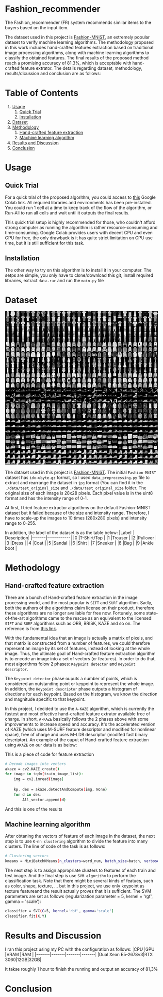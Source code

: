 # Fashion_recommender
The Fashion_recommender (FR) system recommends similar items to the buyers based on the input item.

The dataset used in this project is [Fashion-MNIST](https://github.com/zalandoresearch/fashion-mnist), an extremely popular dataset to verify machine learning algorithms. The methodology proposed in this work includes hand-crafted features extraction based on traditional image processing algorithms, along with machine learning algorithms to classify the obtained features. The final results of the proposed method reach a promising accuracy of 81.3%, which is acceptable with hand-crafted feature extrator. The details regarding dataset, methodology, results/dicussion and conclusion are as follows:

# Table of Contents
1. [Usage](#para1)
    1. [Quick Trial](#sub1.1)
    2. [Installation](#sub1.2)
3. [Dataset](#para2)
4. [Methodology](#para3)
    1. [Hand-crafted feature extraction](#sub2.1)
    2. [Machine learning algorithm](#sub2.2)
5. [Results and Discussion](#para4)
6. [Conclusion](#para5)

# Usage <a name="para1"></a>
## Quick Trial <a name="sub1.1"></a>

For a quick trial of the proposed algorithm, you could access to [this](https://colab.research.google.com/drive/1XfNOKrnBJGANySVfm6XVybkOMG7aW6cr?authuser=1#scrollTo=gzTlv1ZTKYPW) Google Colab link. All required libraries and environments has been pre-installed. You could run 1 cell at a time to keep track of the flow of the algorithm, or Run-All to run all cells and wait until it outputs the final results.

This quick trial setup is highly recommended for those, who couldn't afford strong computer as running the algorithm is rather resource-consuming and time-consuming. Google Colab provides users with decent CPU and even GPU for free, the only drawback is it has quite strict limitation on GPU use time, but it is still sufficient for this task. 

## Installation <a name="sub1.2"></a>

The other way to try on this algorithm is to install it in your computer. The setps are simple, you only have to clone/download this git, install required libraries, extract `data.rar` and run the `main.py` file

# Dataset <a name="para2"></a>

[<img src="git_Img/fashion-mnist-sprite.png"/>](git_img/fashion-mnist-sprite.png)

The dataset used in this project is [Fashion-MNIST](https://github.com/zalandoresearch/fashion-mnist). The initial `Fashion-MNIST` dataset has `idx-ubyte.gz` format, so I used `data_preprocessing.py` file to extract and rearrange the dataset in `jpg` format (You can find it in the `./data/test_original_size` and `./data/test_original_size` folder. The original size of each image is 28x28 pixels. Each pixel value is in the uint8 format and has the intensity range of 0-1.

At first, I tried feature extractor algorithms on the default Fashion-MNIST dataset but it failed because of the size and intensity range. Therefore, I have to scale-up the images to 10 times (280x280 pixels) and intensity range to 0-255.

In addition, the label of the dataset is as the table below:
|Label  | Description|
|-------|------------|
|0      |T-Shirt/Top |
|1      |Trouser     |
|2      |Pullover    |
|3      |Dress       |
|4      |Coat        |
|5      |Sandal      |
|6      |Shirt       |
|7      |Sneaker     |
|8      |Bag         |
|9      |Ankle boot  |

# Methodology <a name="para2"></a>
## Hand-crafted feature extraction <a name="sub2.1"></a>

There are a bunch of Hand-crafted feature extraction in the image processing world, and the most popular is `SIFT` and `SURF` algorithm. Sadly, both the authors of the algorithms claim license on their product, therefore these algorithms are no longer available for free now. Fortunely, some state-of-the-art algorithms came to the rescue as an equivalent to the licensed `SIFT` and `SURF` algorithms such as ORB, BRISK, KAZE and so on. The reference is from [this link](https://dsp.stackexchange.com/questions/1288/what-are-some-free-alternatives-to-sift-surf-that-can-be-used-in-commercial-app#:~:text=BRISK%20(includes%20a%20descriptor),descriptor%20(modified%20fast%20binary%20descriptor)). 

With the fundamental idea that an image is actually a matrix of pixels, and that matrix is constructed from a number of features, we could therefore represent an image by its set of features, instead of looking at the whole image. Thus, the ultimate goal of Hand-crafted feature extraction algorithm is to encode an image into a set of vectors (or features). In order to do that, most algorithms folow 2 phases: `Keypoint detector` and `Keypoint descriptor`. 

The `Keypoint detector` phase ouputs a number of points, which is considered an outstanding point or keypoint to represent the whole image. In addition, the `Keypoint descriptor` phase outputs a histogram of directions for each keypoint. Based on the histogram, we know the direction and magnitude specific to that keypoint.

In this project, I decided to use the `A-KAZE` algorithm, which is currently the fastest and most effective hand-crafted feature extrator available free of charge. In short, `A-KAZE` basically follows the 2 phases above with some improvements to increase speed and accuracy. It's the accelerated version of KAZE (which uses M-SURF feature descriptor and modified for nonlinear space), free of charge and uses M-LDB descriptor (modifed fast binary descriptor). An example of the ouput of Hand-crafted feature extraction using `AKAZE` on our data is as below:

This is a piece of code for feature extraction
```bash
# Decode images into vectors
akaze = cv2.KAZE_create()
for image in tqdm(train_image_list):
    img = cv2.imread(image)
    
    kp, des = akaze.detectAndCompute(img, None)
    for d in des:
        All_vector.append(d)
```

And this is one of the results

## Machine learning algorithm <a name="sub2.2"></a>

After obtaning the vectors of feature of each image in the dataset, the next step is to use `K-nn clustering` algorithm to divide the feature into many clusters. The line of code of the task is as follows:

```bash
# Clustering vectors 
kmeans = MiniBatchKMeans(n_clusters=word_num, batch_size=batch, verbose=0).fit(All_vector)
```
The next step is to assign appropriate clusters to features of each train and test image. And the final step is use `SVM algorithm` to perform the classification task. Note that there might be several kinds of featues, such as color, shape, texture, ... but in this project, we use only keypoint as texture featureand the result actually proves that it is sufficient. The SVM parameters are set as follows (regularization parameter = 5, kernel = 'rgf', gamma = 'scale'):

```bash
classifier = SVC(C=5, kernel='rbf', gamma='scale')
classifier.fit(X,Y)
```

# Results and Discussion <a name="para4"></a>

I ran this project using my PC with the configuration as follows:
|CPU    |GPU    |VRAM   |RAM    |
|-------|-------|-------|-------|
|Dual Xeon E5-2678v3|RTX 3060|12GB|32GB|

It takse roughly 1 hour to finish the running and output an accuracy of 81,3%

# Conclusion <a name="para5"></a>
